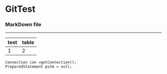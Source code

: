 # GitTest

### MarkDown file
---
|test|table|
|---|---|
|1|2|

```
Connection con =getConnection();
PreparedStatement pstm = null;
